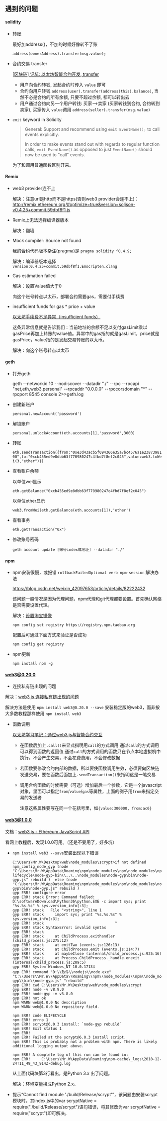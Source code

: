 ## 遇到的问题

#### solidity

* 转账

  最好加address()，不加的时候好像转不了账

  `address(ownerAddress).transfer(msg.value);`

* 合约交易 transfer

  [[区块链] 记坑: 以太坊智能合约开发, transfer](https://blog.csdn.net/guddqs/article/details/81197515)

  * 用户向合约转钱, 发起合约时传入 `value` 即可
  * 合约向用户转钱 `address(user).transfer(address(this).balance)`, 当然不必是合约的所有余额, 只要不超过余额, 都可以转出去
  * 用户通过合约向另一个用户转钱: 买家–>卖家 (买家转钱到合约, 合约转到卖家), 买家传入 `value`调用 `address(seller).transfer(msg.value)`

* `emit` keyword in Solidity

  > General: Support and recommend using `emit EventName();` to call events explicitly.
  >
  > In order to make events stand out with regards to regular function calls, `emit EventName()` as opposed to just `EventName()` should now be used to "call" events.

  为了和调用普通函数区别开来。


#### Remix

* web3 provider连不上

  解决：注意url是http而不是https(否则web3 provider会连不上)：http://remix.ethereum.org/#optimize=true&version=soljson-v0.4.25+commit.59dbf8f1.js

* Remix上无法选择编译器版本

  解决：翻墙

* Mock compiler: Source not found

  我的合约代码版本杂注(pragma)是 `pragma solidity ^0.4.9;`

  解决：编译器版本选择 `version:0.4.25+commit.59dbf8f1.Emscripten.clang`

* Gas estimation failed

  解决：设置Value值大于0

  向这个账号转点以太币，部署合约需要gas，需要付手续费

* insufficient funds for gas * price + value

  [以太坊手续费不足异常（insufficient funds）](https://blog.csdn.net/wo541075754/article/details/79537043)

  这条异常信息就是告诉我们：当前地址的余额不足以支付gasLimit乘以gasPrice再加上转账的value值。异常中的gas指的就是gasLimit，price就是gasPrice，value指的是发起交易转账的以太币。

  解决：向这个账号转点以太币


#### geth

* 打开geth

  geth --networkid 10 --nodiscover --datadir "./" --rpc --rpcapi "net,eth,web3,personal" --rpcaddr "0.0.0.0" --rpccorsdomain "*" --rpcport 8545 console 2>>geth.log

* 创建新账户

  `personal.newAccount('password')`

* 解锁账户

  `personal.unlockAccount(eth.accounts[1],'password',3000)`

* 转账

  `eth.sendTransaction({from:"0xe3d43acb5f094366e35a7bc4576a1e2387398100",to:"0xcb455ed9e8dbb63f770980247c4fbd7f8ef2c045",value:web3.toWei(3,"ether")})`

* 查看账户余额

  以单位wei显示

  `eth.getBalance("0xcb455ed9e8dbb63f770980247c4fbd7f8ef2c045")`

  以单位ether显示

  `web3.fromWei(eth.getBalance(eth.accounts[1]),'ether')`

* 查看事务

  `eth.getTransaction("0x")`

* 修改账号密码

  `geth account update [账号index或地址] --datadir "./"`



#### npm

* npm安装很慢，或报错 `rollbackFailedOptional verb npm-session` 解决办法

  https://blog.csdn.net/weixin_42097653/article/details/82222432

  该问题一般情况是因为代理问题，npm代理和git代理都要设置。首先确认网络是否需要设置代理。

  解决：[设置淘宝镜像](https://blog.csdn.net/jason_cuijiahui/article/details/79448284)

  `npm config set registry https://registry.npm.taobao.org`

  配置后可通过下面方式来验证是否成功

  `npm config get registry`

* npm更新

  `npm install npm -g`





#### web3@0.20.0

*  连接私有链出现的问题

  解决：[web3.js 连接私有链出现的问题](https://blog.csdn.net/qq_36303862/article/details/84405030?from=singlemessage)

  解决方法是使用 `npm install web3@0.20.0 --save` 安装稳定版的web3，而非按大多数教程那样使用 `npm install web3`

* 函数调用

  [以太坊学习笔记：通过web3.js与智能合约交互](https://my.oschina.net/u/2349981/blog/863731)

  * 在函数后加上`.call()`来显式指明用`call`的方式调用
    通过`call`的方式调用可以得到函数的返回值
    通过`call`的方式调用的函数只在节点本地虚拟机中执行，不会产生交易，不会花费费用，不会修改数据

  * 若函数要修改合约内部的数据，所以要使函数调用生效，必须要向区块链发送交易，要在函数后面加上`.sendTransaction()`来指明这是一笔交易

  * 调用合约函数的时候需要（可选）增加最后一个参数，它是一个javascript对象，里面可以指定`from`/`value`/`gas`等属性，上面的例子用`from`来指定交易的发送者

    注意这些属性要写在同一个花括号里，如`{value:300000, from:ac0}`







#### web3@1.0.0

文档：[web3.js - Ethereum JavaScript API](https://web3js.readthedocs.io/en/1.0/index.html)

看网上教程后，发现1.0.0可用。（还是不要用了，好多坑）

- `npm install web3 --save`安装出现以下错误

  ```
  C:\Users\Mr.W\Desktop\web\node_modules\scrypt>if not defined npm_config_node_gyp (node "C:\Users\Mr.W\AppData\Roaming\npm\node_modules\npm\node_modules\npm-lifecycle\node-gyp-bin\\..\..\node_modules\node-gyp\bin\node-gyp.js" rebuild )  else (node "C:\Users\Mr.W\AppData\Roaming\npm\node_modules\npm\node_modules\node-gyp\bin\node-gyp.js" rebuild )
  gyp ERR! configure error
  gyp ERR! stack Error: Command failed: D:\softwareDownload\Python36\python.EXE -c import sys; print "%s.%s.%s" % sys.version_info[:3];
  gyp ERR! stack   File "<string>", line 1
  gyp ERR! stack     import sys; print "%s.%s.%s" % sys.version_info[:3];
  gyp ERR! stack                                ^
  gyp ERR! stack SyntaxError: invalid syntax
  gyp ERR! stack
  gyp ERR! stack     at ChildProcess.exithandler (child_process.js:275:12)
  gyp ERR! stack     at emitTwo (events.js:126:13)
  gyp ERR! stack     at ChildProcess.emit (events.js:214:7)
  gyp ERR! stack     at maybeClose (internal/child_process.js:925:16)
  gyp ERR! stack     at Process.ChildProcess._handle.onexit (internal/child_process.js:209:5)
  gyp ERR! System Windows_NT 10.0.17134
  gyp ERR! command "D:\\软件\\nodejs\\node.exe" "C:\\Users\\Mr.W\\AppData\\Roaming\\npm\\node_modules\\npm\\node_modules\\node-gyp\\bin\\node-gyp.js" "rebuild"
  gyp ERR! cwd C:\Users\Mr.W\Desktop\web\node_modules\scrypt
  gyp ERR! node -v v8.9.0
  gyp ERR! node-gyp -v v3.8.0
  gyp ERR! not ok
  npm WARN web@1.0.0 No description
  npm WARN web@1.0.0 No repository field.
  
  npm ERR! code ELIFECYCLE
  npm ERR! errno 1
  npm ERR! scrypt@6.0.3 install: `node-gyp rebuild`
  npm ERR! Exit status 1
  npm ERR!
  npm ERR! Failed at the scrypt@6.0.3 install script.
  npm ERR! This is probably not a problem with npm. There is likely additional logging output above.
  
  npm ERR! A complete log of this run can be found in:
  npm ERR!     C:\Users\Mr.W\AppData\Roaming\npm-cache\_logs\2018-12-24T11_49_43_914Z-debug.log
  ```

  从上面代码块第3行看出，是Python 3.x 出了问题。

  解决：环境变量换成Python 2.x。

- 提示“Cannot find module './build/Release/scrypt'”，该问题由安装scrypt模块时，其index.js中的var scryptNative = require("./build/Release/scrypt")语句错误，将其修改为var scryptNative = require("scrypt")即可解决。

